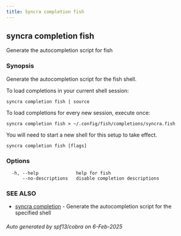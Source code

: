 ```yaml
---
title: Syncra completion fish
---
```

## syncra completion fish

Generate the autocompletion script for fish

### Synopsis

Generate the autocompletion script for the fish shell.

To load completions in your current shell session:

	syncra completion fish | source

To load completions for every new session, execute once:

	syncra completion fish > ~/.config/fish/completions/syncra.fish

You will need to start a new shell for this setup to take effect.


```
syncra completion fish [flags]
```

### Options

```
  -h, --help              help for fish
      --no-descriptions   disable completion descriptions
```

### SEE ALSO

* [syncra completion](/en/cli/syncra_completion/)	 - Generate the autocompletion script for the specified shell

###### Auto generated by spf13/cobra on 6-Feb-2025

